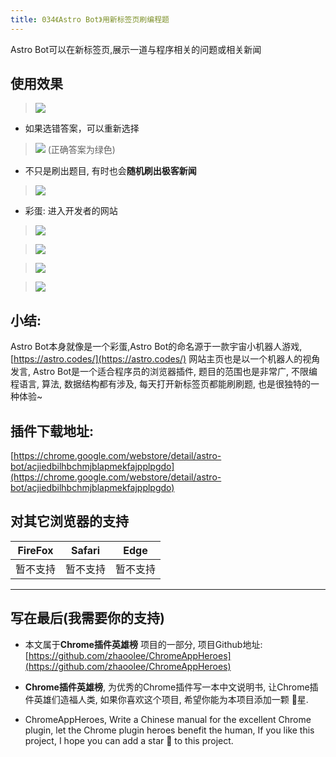 ```yaml
---
title: 034《Astro Bot》用新标签页刷编程题
---
```

Astro Bot可以在新标签页,展示一道与程序相关的问题或相关新闻

## 使用效果

> ![](https://www.v2fy.com/asset/034_astro_bot/0b3125408c2544ada48be6634091d5b5.gif)

- 如果选错答案，可以重新选择

> ![](https://www.v2fy.com/asset/034_astro_bot/bf22b68567f6424fbd055b188335c5d6.gif)
(正确答案为绿色)

- 不只是刷出题目, 有时也会**随机刷出极客新闻**

> ![](https://www.v2fy.com/asset/034_astro_bot/9b9d8b9a8e6d46e78f4cbdd1f080c28b.gif)

- 彩蛋: 进入开发者的网站

> ![](https://www.v2fy.com/asset/034_astro_bot/06bca0a0ad774a628c97ea7a34a6f8d7.png)

> ![](https://www.v2fy.com/asset/034_astro_bot/a78f882e5383497fac2bf09dbd1a1223.png)

> ![](https://www.v2fy.com/asset/034_astro_bot/99842e415c3e4af09fcbef8cb32dc8d9.png)

> ![](https://www.v2fy.com/asset/034_astro_bot/4b0c0a8e289d415ba745e59477969c5d.png)




## 小结:
Astro Bot本身就像是一个彩蛋,Astro Bot的命名源于一款宇宙小机器人游戏,[https://astro.codes/](https://astro.codes/) 网站主页也是以一个机器人的视角发言, Astro Bot是一个适合程序员的浏览器插件, 题目的范围也是非常广, 不限编程语言, 算法, 数据结构都有涉及, 每天打开新标签页都能刷刷题, 也是很独特的一种体验~

## 插件下载地址:
[https://chrome.google.com/webstore/detail/astro-bot/acjiedbilhbchmjblapmekfajpplpgdo](https://chrome.google.com/webstore/detail/astro-bot/acjiedbilhbchmjblapmekfajpplpgdo)



## 对其它浏览器的支持

| FireFox | Safari | Edge|
| - | - | - |
| 暂不支持 | 暂不支持 | 暂不支持 |

---



## 写在最后(我需要你的支持)
- 本文属于**Chrome插件英雄榜** 项目的一部分, 项目Github地址: [https://github.com/zhaoolee/ChromeAppHeroes](https://github.com/zhaoolee/ChromeAppHeroes)

- **Chrome插件英雄榜**, 为优秀的Chrome插件写一本中文说明书, 让Chrome插件英雄们造福人类, 如果你喜欢这个项目, 希望你能为本项目添加一颗 🌟星.

- ChromeAppHeroes, Write a Chinese manual for the excellent Chrome plugin, let the Chrome plugin heroes benefit the human, If you like this project, I hope you can add a star 🌟 to this project.
